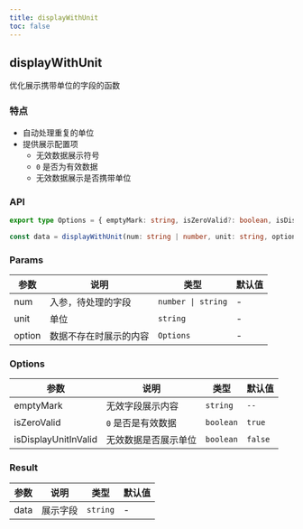 ```yaml
---
title: displayWithUnit
toc: false
---
```



## displayWithUnit

优化展示携带单位的字段的函数

### 特点

- 自动处理重复的单位
- 提供展示配置项
  - 无效数据展示符号
  - `0` 是否为有效数据
  - 无效数据展示是否携带单位

<code src="./demo.tsx"></code>

### API

```typescript
export type Options = { emptyMark: string, isZeroValid?: boolean, isDisplayUnitInValid?: boolean };

const data = displayWithUnit(num: string | number, unit: string, option: Options);
```

### Params

| 参数   | 说明                   | 类型               | 默认值 |
| ------ | ---------------------- | ------------------ | ------ |
| num    | 入参，待处理的字段     | `number \| string` | -      |
| unit   | 单位                   | `string`           | -      |
| option | 数据不存在时展示的内容 | `Options`          | -      |

### Options

| 参数                 | 说明                 | 类型      | 默认值  |
| -------------------- | -------------------- | --------- | ------- |
| emptyMark            | 无效字段展示内容     | `string`  | `--`    |
| isZeroValid          | `0` 是否是有效数据   | `boolean` | `true`  |
| isDisplayUnitInValid | 无效数据是否展示单位 | `boolean` | `false` |


### Result

| 参数 | 说明       | 类型     | 默认值 |
| ---- | ---------- | -------- | ------ |
| data | 展示字段 | `string` | -      |
